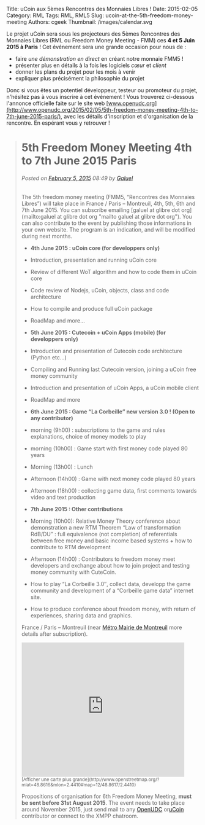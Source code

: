 Title: uCoin aux 5èmes Rencontres des Monnaies Libres !
Date: 2015-02-05
Category: RML
Tags: RML, RML5
Slug: ucoin-at-the-5th-freedom-money-meeting
Authors: cgeek
Thumbnail: /images/calendar.svg

Le projet uCoin sera sous les projecteurs des 5èmes Rencontres des Monnaies Libres (RML ou Freedom Money Meeting - FMM) ces **4 et 5 Juin 2015 à Paris** ! Cet événement sera une grande occasion pour nous de :

*   faire *une démonstration en direct* en créant notre monnaie FMM5 !
*   présenter plus en détails à la fois les logiciels *cœur* et *client*
*   donner les plans du projet pour les mois à venir
*   expliquer plus précisément la philosophie du projet

Donc si vous êtes un potentiel développeur, testeur ou promoteur du projet, n'hésitez pas à vous inscrire à cet événement ! Vous trouverez ci-dessous l'annonce officielle faite sur le site web [www.openudc.org](http://www.openudc.org/2015/02/05/5th-freedom-money-meeting-4th-to-7th-june-2015-paris/), avec les détails d'inscription et d'organisation de la rencontre. En espérant vous y retrouver !

> # 5th Freedom Money Meeting 4th to 7th June 2015 Paris
> ###### *Posted on [February 5, 2015](http://www.openudc.org/2015/02/05/5th-freedom-money-meeting-4th-to-7th-june-2015-paris/) 08:49 by [Galuel](http://www.openudc.org/author/galuel/ "View all posts by Galuel")*
> 
> The 5th freedom money meeting (FMM5, “Rencontres des Monnaies Libres”) will take place in France / Paris – Montreuil, 4th, 5th, 6th and 7th June 2015\. You can subscribe emailing [galuel at glibre dot org](mailto:galuel at glibre dot org "mailto galuel at glibre dot org"). You can also contribute to the event by publishing those informations in your own website. The program is an indication, and will be modified during next months.
> 
> *   **4th June 2015 : uCoin core (for developpers only)**
> *   Introduction, presentation and running uCoin core
> *   Review of different WoT algorithm and how to code them in uCoin core
> *   Code review of Nodejs, uCoin, objects, class and code architecture
> *   How to compile and produce full uCoin package
> *   RoadMap and more…
> 
> *   **5th June 2015 : Cutecoin + uCoin Apps (mobile) (for developpers only)**
> *   Introduction and presentation of Cutecoin code architecture (Python etc…)
> *   Compiling and Running last Cutecoin version, joining a uCoin free money community
> *   Introduction and presentation of uCoin Apps, a uCoin mobile client
> *   RoadMap and more
> 
> *   **6th June 2015 : Game “La Corbeille” new version 3.0 ! (Open to any contributor)**
> *   morning (9h00) : subscriptions to the game and rules explanations, choice of money models to play
> *   morning (10h00) : Game start with first money code played 80 years
> *   Morning (13h00) : Lunch
> *   Afternoon (14h00) : Game with next money code played 80 years
> *   Afternoon (18h00) : collecting game data, first comments towards video and text production
> 
> *   **7th June 2015 : Other contributions**
> *   Morning (10h00): Relative Money Theory conference about demonstration a new RTM Theorem “Law of transformation RdB/DU” : full equivalence (not completion) of referentials between free money and basic income based systems + how to contribute to RTM development
> *   Afternoon (14h00) : Contributors to freedom money meet developers and exchange about how to join project and testing money community with CuteCoin.
> *   How to play “La Corbeille 3.0″, collect data, developp the game community and development of a “Corbeille game data” internet site.
> *   How to produce conference about freedom money, with return of experiences, sharing data and graphics.
> 
> France / Paris – Montreuil (near [Métro Mairie de Montreuil](http://www.openstreetmap.org/node/255161399#map=12/48.8761/2.3035 "Mairie de Montreuil on OpenStreet Map") more details after subscription).
> 
> <iframe src="https://www.openstreetmap.org/export/embed.html?bbox=2.2539138793945312%2C48.76592046318992%2C2.6281356811523438%2C48.957228082603905&amp;layer=mapnik&amp;marker=48.8615527456014%2C2.4410247802734375" width="425" height="350" frameborder="0" marginwidth="0" marginheight="0" scrolling="no"></iframe>
> <small>[Afficher une carte plus grande](http://www.openstreetmap.org/?mlat=48.8616&mlon=2.4410#map=12/48.8617/2.4410)</small>
> 
> 
> Propositions of organisation for 6th Freedom Money Meeting, **must be sent before 31st August 2015**. The event needs to take place around November 2015, just send mail to any [OpenUDC](http://www.openudc.org/ "OpenUDC") or[uCoin](http://www.ucoin.io/ "uCoin") contributor or connect to the XMPP chatroom.

